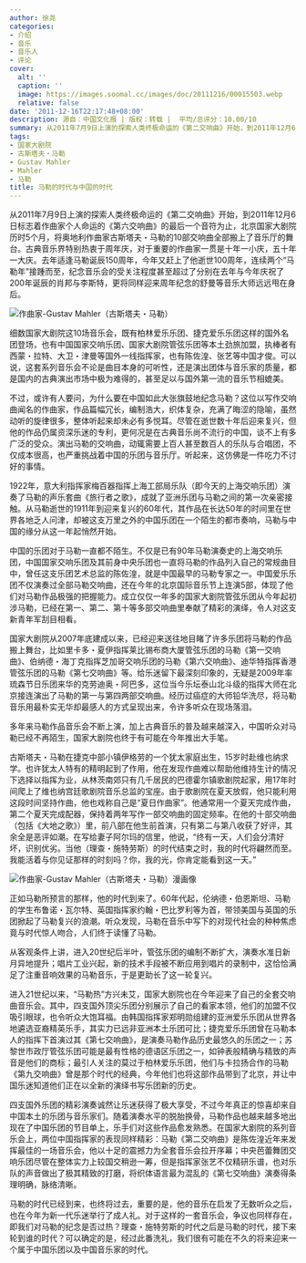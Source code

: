 ```yaml
---
author: 徐尧
categories:
- 介绍
- 音乐
- 音乐人
- 评论
cover:
  alt: ''
  caption: ''
  image: https://images.soomal.cc/images/doc/20111216/00015503.webp
  relative: false
date: '2011-12-16T22:17:48+08:00'
description: 源自：中国文化报 | 版权：转载 |  平均/总评分：10.00/10
summary: 从2011年7月9日上演的探索人类终极命运的《第二交响曲》开始，到2011年12月6日标志着作曲家个人命运的《第六交响曲》的最后一个音符为止，北京国家大剧院历时5个月，将奥地利作曲家古斯塔夫・马勒的10部交响曲全部搬上了音乐厅的舞台。古典音乐界特别热衷于周年庆，对于重要的作曲家一贯是十年一小庆，五十年一大庆。去年适逢马勒诞辰150周年，今年又赶上了他逝世100周年……
tags:
- 国家大剧院
- 古斯塔夫・马勒
- Gustav Mahler
- Mahler
- 马勒
title: 马勒的时代与中国的时代
---
```


从2011年7月9日上演的探索人类终极命运的《第二交响曲》开始，到2011年12月6日标志着作曲家个人命运的《第六交响曲》的最后一个音符为止，北京国家大剧院历时5个月，将奥地利作曲家古斯塔夫・马勒的10部交响曲全部搬上了音乐厅的舞台。古典音乐界特别热衷于周年庆，对于重要的作曲家一贯是十年一小庆，五十年一大庆。去年适逢马勒诞辰150周年，今年又赶上了他逝世100周年，连续两个“马勒年”接踵而至，纪念音乐会的受关注程度甚至超过了分别在去年与今年庆祝了200年诞辰的肖邦与李斯特，更将同样迎来周年纪念的舒曼等音乐大师远远甩在身后。

![作曲家-Gustav Mahler（古斯塔夫・马勒）](https://images.soomal.cc/images/doc/20111216/00015503.webp)





细数国家大剧院这10场音乐会，既有柏林爱乐乐团、捷克爱乐乐团这样的国外名团登场，也有中国国家交响乐团、国家大剧院管弦乐团等本土劲旅加盟，执棒者有西蒙・拉特、大卫・津曼等国外一线指挥家，也有陈佐湟、张艺等中国才俊。可以说，这套系列音乐会不论是曲目本身的可听性，还是演出团体与音乐家的质量，都是国内的古典演出市场中极为难得的，甚至足以与国外第一流的音乐节相媲美。

不过，或许有人要问，为什么要在中国如此大张旗鼓地纪念马勒？这位以写作交响曲闻名的作曲家，作品篇幅冗长，编制浩大，织体复杂，充满了晦涩的隐喻，虽然动听的旋律很多，整体听起来却未必有多悦耳。尽管在逝世数十年后迎来复兴，但他的作品仍属资深乐迷的专利，更何况是在古典音乐尚不流行的中国，谈不上有多广泛的受众。演出马勒的交响曲，动辄需要上百人甚至数百人的乐队与合唱团，不仅成本很高，也严重挑战着中国的乐团与音乐厅。听起来，这仿佛是一件吃力不讨好的事情。

1922年，意大利指挥家梅百器指挥上海工部局乐队（即今天的上海交响乐团）演奏了马勒的声乐套曲《旅行者之歌》，成就了亚洲乐团与马勒之间的第一次亲密接触。从马勒逝世的1911年到迎来复兴的60年代，其作品在长达50年的时间里在世界各地乏人问津，却被这支万里之外的中国乐团在一个陌生的都市奏响，马勒与中国的缘分从这一年起悄然开始。

中国的乐团对于马勒一直都不陌生。不仅是已有90年马勒演奏史的上海交响乐团，中国国家交响乐团及其前身中央乐团也一直将马勒的作品列入自己的常规曲目中，曾任这支乐团艺术总监的陈佐湟，就是中国最早的马勒专家之一。中国爱乐乐团不仅演奏过全部马勒交响曲，还在今年的北京国际音乐节上连演5部，体现了他们对马勒作品极强的把握能力。成立仅仅一年多的国家大剧院管弦乐团从今年起初涉马勒，已经在第一、第二、第十等多部交响曲里奉献了精彩的演绎，令人对这支新青年军刮目相看。

国家大剧院从2007年底建成以来，已经迎来送往地目睹了许多乐团将马勒的作品搬上舞台，比如里卡多・夏伊指挥莱比锡布商大厦管弦乐团的马勒《第一交响曲》、伯纳德・海丁克指挥芝加哥交响乐团的马勒《第六交响曲》、迪华特指挥香港管弦乐团的马勒《第七交响曲》等。给乐迷留下最深刻印象的，无疑是2009年率琉森节日乐团来华的克劳迪奥・阿巴多，这位当今乐坛泰山北斗级的指挥大师在北京接连演出了马勒的第一与第四两部交响曲。经历过癌症的大师铅华洗尽，将马勒音乐用最朴实无华却最感人的方式呈现出来，令许多听众在现场落泪。

多年来马勒作品音乐会不断上演，加上古典音乐的普及越来越深入，中国听众对马勒已经不再陌生，国家大剧院也终于有可能在今年推出大手笔。

古斯塔夫・马勒在捷克中部小镇伊格劳的一个犹太家庭出生，15岁时赴维也纳求学。也许犹太人特有的精明起到了作用，他在发现作曲难以帮助他维持生计的情况下选择以指挥为业，从林茨南郊只有几千居民的巴德霍尔镇歌剧院起家，用17年时间爬上了维也纳宫廷歌剧院音乐总监的宝座。由于歌剧院在夏天放假，他只能利用这段时间坚持作曲，他也戏称自己是“夏日作曲家”。他通常用一个夏天完成作曲，第二个夏天完成配器，保持着两年写作一部交响曲的固定频率。在他的十部交响曲（包括《大地之歌》）里，前八部在他生前首演，只有第二与第八收获了好评，其余全是恶评如潮。在写给妻子阿尔玛的信里，他说，“终有一天，人们会分清好坏，识别优劣。当他（理查・施特劳斯）的时代结束之时，我的时代将翩然而至。我能活着与你见证那样的时刻吗？你，我的光，你肯定能看到这一天。”

![作曲家-Gustav Mahler（古斯塔夫・马勒）漫画像](https://images.soomal.cc/images/doc/20111216/00015504.webp)





正如马勒所预言的那样，他的时代到来了。60年代起，伦纳德・伯恩斯坦、马勒的学生布鲁诺・瓦尔特、英国指挥家约翰・巴比罗利等为首，带领美国与英国的乐团掀起了马勒复兴的浪潮。听众发现，马勒在音乐中写下的对现代社会的种种焦虑竟与时代惊人吻合，人们终于读懂了马勒。

从客观条件上讲，进入20世纪后半叶，管弦乐团的编制不断扩大，演奏水准日新月异地提升；唱片工业兴起，新的技术手段被不断应用到唱片的录制中，这恰恰满足了注重音响效果的马勒音乐，于是更助长了这一轮复兴。

进入21世纪以来，“马勒热”方兴未艾，国家大剧院也在今年迎来了自己的全套交响曲音乐会。其中，四支国外顶尖乐团分别展示了自己的看家本领，他们的加盟不仅吸引眼球，也令听众大饱耳福。由韩国指挥家郑明勋组建的亚洲爱乐乐团从世界各地遴选亚裔精英乐手，其实力已远非亚洲本土乐团可比；捷克爱乐乐团曾在马勒本人的指挥下首演过其《第七交响曲》，是演奏马勒作品历史最悠久的乐团之一；苏黎世市政厅管弦乐团可能是最有性格的德语区乐团之一，如钟表般精确与精致的声音是他们的商标；最引人关注的莫过于柏林爱乐乐团，他们与卡拉扬合作的马勒《第九交响曲》曾是那个时代的经典，今年他们也将这部作品带到了北京，并让中国乐迷知道他们正在以全新的演绎书写乐团新的历史。

四支国外乐团的精彩演奏诚然让乐迷获得了极大享受，不过今年真正的惊喜却来自中国本土的乐团与音乐家们。随着演奏水平的脱胎换骨，马勒作品也越来越多地出现在了中国乐团的节目单上，乐手们对这些作品愈发熟悉。在国家大剧院的系列音乐会上，两位中国指挥家的表现同样精彩：马勒《第二交响曲》是陈佐湟近年来发挥最佳的一场音乐会，他以十足的震撼力为全套音乐会拉开序幕；中央芭蕾舞团交响乐团尽管在整体实力上较国交稍逊一筹，但是指挥家张艺不仅精研乐谱，也对乐队的声音做出了极其精致的打磨，将织体语言最为混乱的《第七交响曲》演奏得条理明确，脉络清晰。

马勒的时代已经到来，也终将过去，重要的是，他的音乐在启发了无数听众之后，也在今年为新一代乐迷举行了成人礼。对于这样的一套音乐会，争议也同样存在，即我们对马勒的纪念是否过热？理查・施特劳斯的时代之后是马勒的时代，接下来轮到谁的时代？可以确定的是，经过此番洗礼，我们很有可能在不久的将来迎来一个属于中国乐团以及中国音乐家的时代。